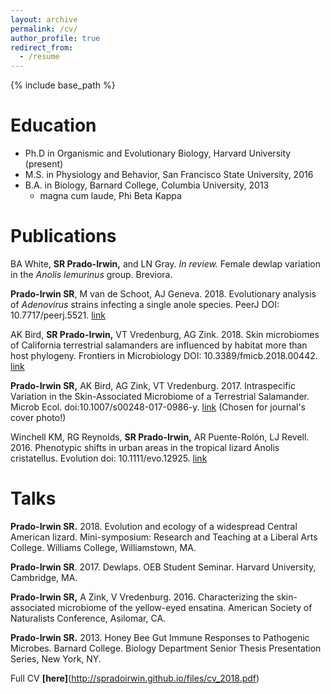 ```yaml
---
layout: archive
permalink: /cv/
author_profile: true
redirect_from:
  - /resume
---
```


{% include base_path %}

Education
======
* Ph.D in Organismic and Evolutionary Biology, Harvard University (present)
* M.S. in Physiology and Behavior, San Francisco State University, 2016
* B.A. in Biology, Barnard College, Columbia University, 2013
  * magna cum laude, Phi Beta Kappa


Publications
======
BA White, **SR Prado-Irwin,** and LN Gray. *In review.* Female dewlap variation in the *Anolis lemurinus* group. Breviora.


**Prado-Irwin SR**, M van de Schoot, AJ Geneva. 2018. Evolutionary analysis of *Adenovirus* strains infecting a single anole species. PeerJ DOI: 10.7717/peerj.5521. <a href="https://peerj.com/articles/5521/">link</a>


AK Bird, **SR Prado-Irwin,** VT Vredenburg, AG Zink. 2018. Skin microbiomes of California terrestrial salamanders are influenced by habitat more than host phylogeny. Frontiers in Microbiology DOI: 10.3389/fmicb.2018.00442. <a href="https://www.frontiersin.org/articles/10.3389/fmicb.2018.00442/full">link</a>

**Prado-Irwin SR,** AK Bird, AG Zink, VT Vredenburg. 2017. Intraspecific Variation in the Skin-Associated Microbiome of a Terrestrial Salamander. Microb Ecol. doi:10.1007/s00248-017-0986-y. <a href="https://link.springer.com/article/10.1007/s00248-017-0986-y?wt_mc=Internal.Event.1.SEM.ArticleAuthorOnlineFirst">link</a>
(Chosen for journal's cover photo!)

Winchell KM, RG Reynolds, **SR Prado-Irwin,** AR Puente-Rolón, LJ Revell. 2016. Phenotypic shifts in urban areas in the tropical lizard Anolis cristatellus. Evolution  doi: 10.1111/evo.12925. <a href="http://onlinelibrary.wiley.com/doi/10.1111/evo.12925/full">link</a>
  
Talks
======
**Prado-Irwin SR.** 2018. Evolution and ecology of a widespread Central American lizard. Mini-symposium: Research and Teaching at a Liberal Arts College. Williams College, Williamstown, MA.

**Prado-Irwin SR**. 2017. Dewlaps. OEB Student Seminar. Harvard University, Cambridge, MA.

**Prado-Irwin SR,** A Zink, V Vredenburg. 2016. Characterizing the skin-associated microbiome of the yellow-eyed ensatina. American Society of Naturalists Conference, Asilomar, CA.
    
**Prado-Irwin SR.** 2013. Honey Bee Gut Immune Responses to Pathogenic Microbes. Barnard College. Biology Department Senior Thesis Presentation Series, New York, NY.

Full CV **[here]**(http://spradoirwin.github.io/files/cv_2018.pdf)

